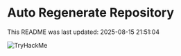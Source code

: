 # Auto Regenerate Repository

This README was last updated: 2025-08-15 21:51:04

 ![TryHackMe](https://tryhackme.com/badge/533634)